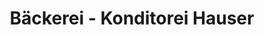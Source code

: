 ---
title: "Bäckerei - Konditorei Hauser"
url: /muntelier/baeckerei-konditorei-hauser/
shop: Bäckerei
---